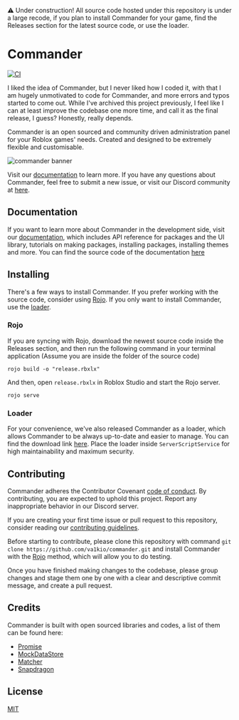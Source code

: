 ⚠️ Under construction!
All source code hosted under this repository is under a large recode, if you plan to install Commander for your game, find the Releases section for the latest source code, or use the loader.

# Commander

[![CI](https://github.com/7kayoh/commander/actions/workflows/deploy.yml/badge.svg)](https://github.com/7kayoh/commander/actions/workflows/deploy.yml)

I liked the idea of Commander, but I never liked how I coded it, with that I am hugely unmotivated to code for Commander, and more errors and typos started to come out. While I've archived this project previously, I feel like I can at least improve the codebase one more time, and call it as the final release, I guess? Honestly, really depends.

Commander is an open sourced and community driven administration panel for your Roblox games' needs. Created and designed to be extremely flexible and customisable.

![commander banner](https://cdn.discordapp.com/attachments/813583766039560206/831496945604100136/Banner.png)

Visit our [documentation](https://commander-4.vercel.app) to learn more. If you have any questions about Commander, feel free to submit a new issue, or visit our Discord community at [here](https://7kayoh.github.io/commander-site/goto#discord).

## Documentation

If you want to learn more about Commander in the development side, visit our [documentation](https://commander-4.vercel.app), which includes API reference for packages and the UI library, tutorials on making packages, installing packages, installing themes and more. You can find the source code of the documentation [here](https://github.com/7kayoh/commander-site/tree/master/docs-src/v1)

## Installing

There's a few ways to install Commander. If you prefer working with the source code, consider using [Rojo](#Rojo). If you only want to install Commander, use the [loader](#Loader).

### Rojo

If you are syncing with Rojo, download the newest source code inside the Releases section, and then run the following command in your terminal application (Assume you are inside the folder of the source code)
```
rojo build -o "release.rbxlx"
```
And then, open `release.rbxlx` in Roblox Studio and start the Rojo server.
```
rojo serve
```

### Loader

For your convenience, we've also released Commander as a loader, which allows Commander to be always up-to-date and easier to manage. You can find the download link [here](https://www.roblox.com/library/6648688759/). Place the loader inside `ServerScriptService` for high maintainability and maximum security.

## Contributing

Commander adheres the Contributor Covenant [code of conduct](./CODE_OF_CONDUCT.md). By contributing, you are expected to uphold this project. Report any inappropriate behavior in our Discord server.

If you are creating your first time issue or pull request to this repository, consider reading our [contributing guidelines](./CONTRIBUTING.md).

Before starting to contribute, please clone this repository with command `git clone https://github.com/va1kio/commander.git` and install Commander with the [Rojo](#Rojo) method, which will allow you to do testing.

Once you have finished making changes to the codebase, please group changes and stage them one by one with a clear and descriptive commit message, and create a pull request.

## Credits

Commander is built with open sourced libraries and codes, a list of them can be found here:
- [Promise](https://github.com/evaera/roblox-lua-promise)
- [MockDataStore](https://github.com/buildthomas/MockDataStoreService)
- [Matcher](https://github.com/rgieseke/textredux/blob/main/util/matcher.lua)
- [Snapdragon](https://github.com/roblox-aurora/rbx-snapdragon)

## License
[MIT](./LICENSE)
